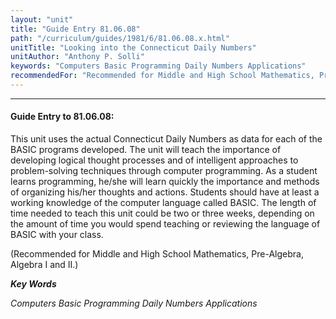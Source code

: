```yaml
---
layout: "unit"
title: "Guide Entry 81.06.08"
path: "/curriculum/guides/1981/6/81.06.08.x.html"
unitTitle: "Looking into the Connecticut Daily Numbers"
unitAuthor: "Anthony P. Solli"
keywords: "Computers Basic Programming Daily Numbers Applications"
recommendedFor: "Recommended for Middle and High School Mathematics, Pre-Algebra, Algebra I and II."
---
```

<body>
<hr/>
<h4>
Guide Entry to 81.06.08:
</h4>
This unit uses the actual Connecticut Daily Numbers as data for each of the BASIC programs developed.  The unit will teach the importance of developing logical thought processes and of intelligent approaches to problem-solving techniques through computer programming.  As a student learns programming, he/she will learn quickly the importance and methods of organizing his/her thoughts and actions.  Students should have at least a working knowledge of the computer language called BASIC.  The length of time needed to teach this unit could be two or three weeks, depending on the amount of time you would spend teaching or reviewing the language of BASIC with your class.
<p>
(Recommended for Middle and High School Mathematics, Pre-Algebra, Algebra I and II.)
</p>
<p>
<b>
<i>
Key Words
</i>
</b>
<br/>
</p>
<p>
<i>
Computers Basic Programming Daily Numbers Applications
</i>
</p>
</body>
